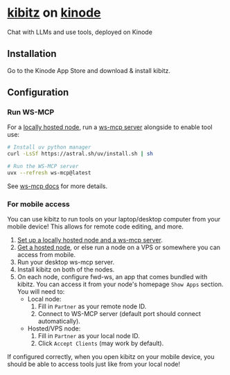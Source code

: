 # [kibitz](https://github.com/nick1udwig/kibitz) on [kinode](https://github.com/kinode-dao/kinode)

Chat with LLMs and use tools, deployed on Kinode

## Installation

Go to the Kinode App Store and download & install kibitz.

## Configuration

### Run WS-MCP

For a [locally hosted node](https://book.kinode.org/getting_started/install.html), run a [ws-mcp server](https://github.com/nick1udwig/ws-mcp) alongside to enable tool use:
```bash
# Install uv python manager
curl -LsSf https://astral.sh/uv/install.sh | sh

# Run the WS-MCP server
uvx --refresh ws-mcp@latest
```

See [ws-mcp docs](https://github.com/nick1udwig/ws-mcp) for more details.

### For mobile access

You can use kibitz to run tools on your laptop/desktop computer from your mobile device!
This allows for remote code editing, and more.

1. [Set up a locally hosted node and a ws-mcp server](#run-ws-mcp).
2. [Get a hosted node](https://valet.kinode.org/), or else run a node on a VPS or somewhere you can access from mobile.
3. Run your desktop ws-mcp server.
4. Install kibitz on both of the nodes.
5. On each node, configure fwd-ws, an app that comes bundled with kibitz.
   You can access it from your node's homepage `Show Apps` section.
   You will need to:
   * Local node:
     1. Fill in `Partner` as your remote node ID.
     2. Connect to WS-MCP server (default port should connect automatically).
   * Hosted/VPS node:
     1. Fill in `Partner` as your local node ID.
     2. Click `Accept Clients` (may work by default).

If configured correctly, when you open kibitz on your mobile device, you should be able to access tools just like from your local node!
